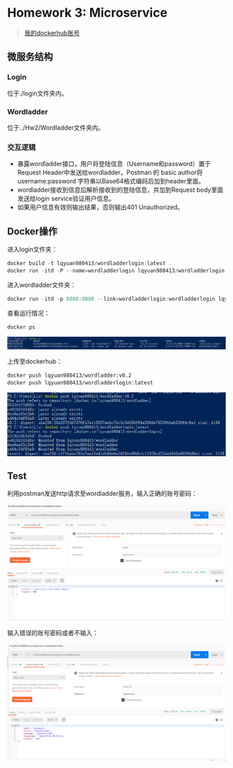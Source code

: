 # Homework 3: Microservice
> [我的dockerhub账号](https://hub.docker.com/u/lqyuan980413)
## 微服务结构
### Login
位于./login文件夹内。
### Wordladder 
位于../Hw2/Wordladder文件夹内。
### 交互逻辑
* 暴露wordladder接口，用户将登陆信息（Username和password）置于Request Header中发送给wordladder。Postman 的 basic author将username:password 字符串以Base64格式编码后加到header里面。
* wordladder接收到信息后解析接收到的登陆信息，并加到Request body里面发送给login service验证用户信息。
* 如果用户信息有效则输出结果，否则输出401 Unauthorized。

## Docker操作
进入login文件夹：
``` powershell
docker build -t lqyuan980413/wordladderlogin:latest .
docker run -itd -P --name=wordladderlogin lqyuan980413/wordladderlogin:latest
```
进入wordladder文件夹：
``` powershell
docker run -itd -p 8080:8080 --link=wordladderlogin:wordladderlogin lqyuan980413/wordladder:v0.2
```
查看运行情况：
``` bash
docker ps 
```

![avatar](./readmeimage/dockerps.png)

上传至dockerhub：
``` bash
docker push lqyuan980413/wordladder:v0.2
docker push lqyuan980413/wordladderlogin:latest
```
![avatar](./readmeimage/dockerpush.png)
## Test
利用postman发送http请求至wordladder服务，输入正确的账号密码：

![avatar](./readmeimage/statusok.png)

输入错误的账号密码或者不输入：

![avatar](./readmeimage/status401.png)